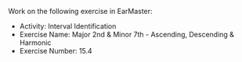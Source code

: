 Work on the following exercise in EarMaster:
- Activity: Interval Identification
- Exercise Name: Major 2nd & Minor 7th - Ascending, Descending & Harmonic
- Exercise Number: 15.4
